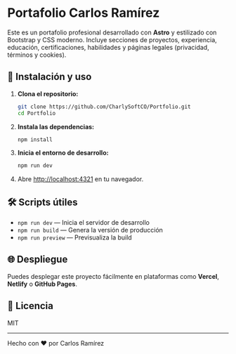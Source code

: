# Portafolio Carlos Ramírez

Este es un portafolio profesional desarrollado con **Astro** y estilizado con Bootstrap y CSS moderno. Incluye secciones de proyectos, experiencia, educación, certificaciones, habilidades y páginas legales (privacidad, términos y cookies).

## 🚀 Instalación y uso

1. **Clona el repositorio:**
   ```bash
   git clone https://github.com/CharlySoftCO/Portfolio.git
   cd Portfolio
   ```
2. **Instala las dependencias:**
   ```bash
   npm install
   ```
3. **Inicia el entorno de desarrollo:**
   ```bash
   npm run dev
   ```
4. Abre [http://localhost:4321](http://localhost:4321) en tu navegador.

## 🛠️ Scripts útiles
- `npm run dev` — Inicia el servidor de desarrollo
- `npm run build` — Genera la versión de producción
- `npm run preview` — Previsualiza la build

## 🌐 Despliegue
Puedes desplegar este proyecto fácilmente en plataformas como **Vercel**, **Netlify** o **GitHub Pages**.

## 📄 Licencia
MIT

---
Hecho con ❤️ por Carlos Ramírez
